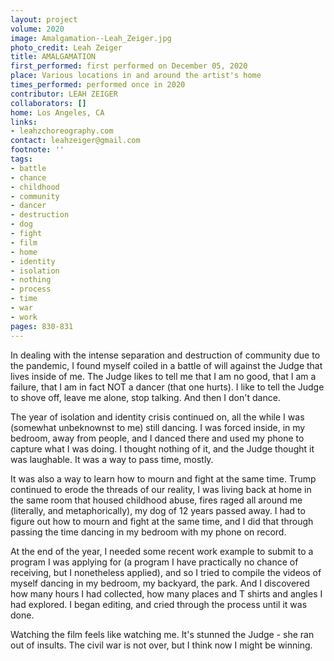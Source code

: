 ```yaml
---
layout: project
volume: 2020
image: Amalgamation--Leah_Zeiger.jpg
photo_credit: Leah Zeiger
title: AMALGAMATION
first_performed: first performed on December 05, 2020
place: Various locations in and around the artist's home
times_performed: performed once in 2020
contributor: LEAH ZEIGER
collaborators: []
home: Los Angeles, CA
links:
- leahzchoreography.com
contact: leahzeiger@gmail.com
footnote: ''
tags:
- battle
- chance
- childhood
- community
- dancer
- destruction
- dog
- fight
- film
- home
- identity
- isolation
- nothing
- process
- time
- war
- work
pages: 830-831
---
```




In dealing with the intense separation and destruction of community due to the pandemic, I found myself coiled in a battle of will against the Judge that lives inside of me. The Judge likes to tell me that I am no good, that I am a failure, that I am in fact NOT a dancer (that one hurts). I like to tell the Judge to shove off, leave me alone, stop talking. And then I don't dance.

The year of isolation and identity crisis continued on, all the while I was (somewhat unbeknownst to me) still dancing. I was forced inside, in my bedroom, away from people, and I danced there and used my phone to capture what I was doing. I thought nothing of it, and the Judge thought it was laughable. It was a way to pass time, mostly.

It was also a way to learn how to mourn and fight at the same time. Trump continued to erode the threads of our reality, I was living back at home in the same room that housed childhood abuse, fires raged all around me (literally, and metaphorically), my dog of 12 years passed away. I had to figure out how to mourn and fight at the same time, and I did that through passing the time dancing in my bedroom with my phone on record.

At the end of the year, I needed some recent work example to submit to a program I was applying for (a program I have practically no chance of receiving, but I nonetheless applied), and so I tried to compile the videos of myself dancing in my bedroom, my backyard, the park. And I discovered how many hours I had collected, how many places and T shirts and angles I had explored. I began editing, and cried through the process until it was done.

Watching the film feels like watching me. It's stunned the Judge - she ran out of insults. The civil war is not over, but I think now I might be winning.
